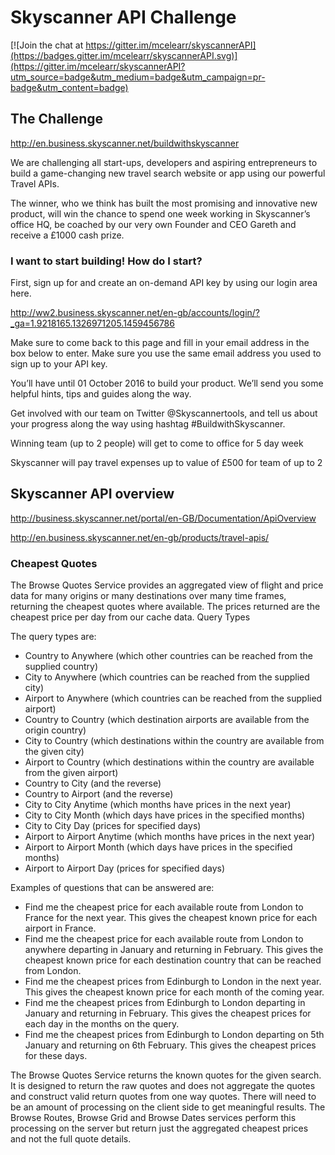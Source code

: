 # Skyscanner API Challenge

[![Join the chat at https://gitter.im/mcelearr/skyscannerAPI](https://badges.gitter.im/mcelearr/skyscannerAPI.svg)](https://gitter.im/mcelearr/skyscannerAPI?utm_source=badge&utm_medium=badge&utm_campaign=pr-badge&utm_content=badge)

## The Challenge
http://en.business.skyscanner.net/buildwithskyscanner

We are challenging all start-ups, developers  and aspiring entrepreneurs to build a game-changing new travel search website or app using our powerful Travel APIs.

The winner, who we think has built the most promising and innovative new product, will win the chance to spend one week working in Skyscanner’s office HQ, be coached by our very own Founder and CEO Gareth and receive a £1000 cash prize.
### I want to start building! How do I start?
First, sign up for and create an on-demand API key by using our login area here.

http://ww2.business.skyscanner.net/en-gb/accounts/login/?_ga=1.9218165.1326971205.1459456786

Make sure to come back to this page and fill in your email address in the box below to enter. Make sure you use the same email address you used to sign up to your API key.

You’ll have until 01 October 2016 to build your product. We’ll send you some helpful hints, tips and guides along the way.

Get involved with our team on Twitter @Skyscannertools, and tell us about your progress along the way using hashtag #BuildwithSkyscanner.

Winning team (up to 2 people) will get to come to office for 5 day week

Skyscanner will pay travel expenses up to value of £500 for team of up to 2

## Skyscanner API overview
http://business.skyscanner.net/portal/en-GB/Documentation/ApiOverview

http://en.business.skyscanner.net/en-gb/products/travel-apis/


### Cheapest Quotes

The Browse Quotes Service provides an aggregated view of flight and price data for many origins or many destinations over many time frames, returning the cheapest quotes where available. The prices returned are the cheapest price per day from our cache data.
Query Types

The query types are:

* Country to Anywhere (which other countries can be reached from the supplied country)
* City to Anywhere (which countries can be reached from the supplied city)
* Airport to Anywhere (which countries can be reached from the supplied airport)
* Country to Country (which destination airports are available from the origin country)
* City to Country (which destinations within the country are available from the given city)
* Airport to Country (which destinations within the country are available from the given airport)
* Country to City (and the reverse)
* Country to Airport (and the reverse)
* City to City Anytime (which months have prices in the next year)
* City to City Month (which days have prices in the specified months)
* City to City Day (prices for specified days)
* Airport to Airport Anytime (which months have prices in the next year)
* Airport to Airport Month (which days have prices in the specified months)
* Airport to Airport Day (prices for specified days)

Examples of questions that can be answered are:

* Find me the cheapest price for each available route from London to France for the next year. This gives the cheapest known price for each airport in France.
* Find me the cheapest price for each available route from London to anywhere departing in January and returning in February. This gives the cheapest known price for each destination country that can be reached from London.
* Find me the cheapest prices from Edinburgh to London in the next year. This gives the cheapest known price for each month of the coming year.
* Find me the cheapest prices from Edinburgh to London departing in January and returning in February. This gives the cheapest prices for each day in the months on the query.
* Find me the cheapest prices from Edinburgh to London departing on 5th January and returning on 6th February. This gives the cheapest prices for these days.

The Browse Quotes Service returns the known quotes for the given search. It is designed to return the raw quotes and does not aggregate the quotes and construct valid return quotes from one way quotes. There will need to be an amount of processing on the client side to get meaningful results. The Browse Routes, Browse Grid and Browse Dates services perform this processing on the server but return just the aggregated cheapest prices and not the full quote details.
